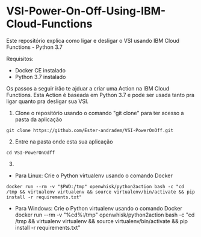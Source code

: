 # VSI-Power-On-Off-Using-IBM-Cloud-Functions
Este repositório explica como ligar e desligar o VSI usando IBM Cloud Functions - Python 3.7

Requisitos:
- Docker CE instalado
- Python 3.7 instalado


Os passos a seguir irão te ajduar a criar uma Action na IBM Cloud Functions. 
Esta Action é baseada em Python 3.7 e pode ser usada tanto pra ligar quanto pra desligar sua VSI.


1. Clone o repositório usando o comando "git clone" para ter acesso a pasta da aplicação
````shel
git clone https://github.com/Ester-andradem/VSI-PowerOnOff.git
````

2. Entre na pasta onde esta sua aplicação
````shel
cd VSI-PowerOnOdff
````

3.
  - Para Linux: Crie o Python virtualenv usando o comando Docker
````shel
docker run --rm -v "$PWD:/tmp" openwhisk/python2action bash -c "cd /tmp && virtualenv virtualenv && source virtualenv/bin/activate && pip install -r requirements.txt"
````

- Para Windows: Crie o Python virtualenv usando o comando Docker
docker run --rm -v "%cd%:/tmp" openwhisk/python2action bash -c "cd /tmp && virtualenv virtualenv && source virtualenv/bin/activate && pip install -r requirements.txt"


